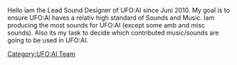 Hello iam the Lead Sound Designer of UFO:AI since Juni 2010. My goal is
to ensure UFO:AI haves a relativ high standard of Sounds and Music. Iam
producing the most sounds for UFO:AI (except some amb and misc sounds).
Also its my task to decide which contributed music/sounds are going to
be used in UFO:AI.

[Category:UFO:AI Team](Category:UFO:AI_Team "wikilink")